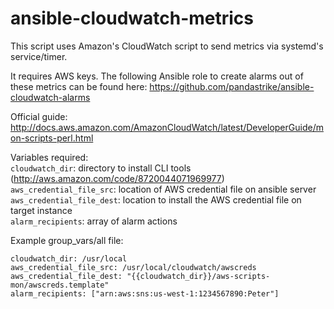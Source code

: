 ansible-cloudwatch-metrics
==========================

This script uses Amazon's CloudWatch script to send metrics via systemd's service/timer.  

It requires AWS keys.  The following Ansible role to create alarms out of these metrics can be found here: https://github.com/pandastrike/ansible-cloudwatch-alarms  

Official guide: http://docs.aws.amazon.com/AmazonCloudWatch/latest/DeveloperGuide/mon-scripts-perl.html

Variables required:  
`cloudwatch_dir`: directory to install CLI tools (http://aws.amazon.com/code/8720044071969977)  
`aws_credential_file_src`: location of AWS credential file on ansible server  
`aws_credential_file_dest`: location to install the AWS credential file on target instance  
`alarm_recipients`: array of alarm actions  

Example group_vars/all file:  
```
cloudwatch_dir: /usr/local
aws_credential_file_src: /usr/local/cloudwatch/awscreds
aws_credential_file_dest: "{{cloudwatch_dir}}/aws-scripts-mon/awscreds.template"
alarm_recipients: ["arn:aws:sns:us-west-1:1234567890:Peter"]
```
